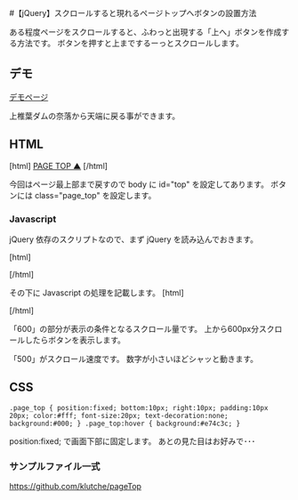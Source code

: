 #【jQuery】スクロールすると現れるページトップへボタンの設置方法

ある程度ページをスクロールすると、ふわっと出現する「上へ」ボタンを作成する方法です。
ボタンを押すと上までするーっとスクロールします。

## デモ

<a href="http://klutche.github.io/pageTop/" target="_blank" class="link">デモページ</a>

上椎葉ダムの奈落から天端に戻る事ができます。

## HTML

[html]
<a href="#top" class="page_top">PAGE TOP ▲</a>
[/html]

今回はページ最上部まで戻すので body に id="top" を設定してあります。
ボタンには class="page_top" を設定します。

<h3>Javascript</h3>

jQuery 依存のスクリプトなので、まず jQuery を読み込んでおきます。

[html]
<script type="text/javascript" src="http://ajax.googleapis.com/ajax/libs/jquery/1.9.1/jquery.min.js"></script>
[/html]

その下に Javascript の処理を記載します。
[html]
<script type="text/javascript">
$(function() {
	var pageTop = $('.page_top');
	pageTop.hide();
	$(window).scroll(function () {
		if ($(this).scrollTop() > 600) {
			pageTop.fadeIn();
		} else {
			pageTop.fadeOut();
		}
	});
    pageTop.click(function () {
		$('body, html').animate({scrollTop:0}, 500, 'swing');
		return false;
    });
});
</script>
[/html]

「600」の部分が表示の条件となるスクロール量です。
上から600px分スクロールしたらボタンを表示します。

「500」がスクロール速度です。
数字が小さいほどシャッと動きます。

## CSS

`
.page_top {
	position:fixed;
	bottom:10px;
	right:10px;
	padding:10px 20px;
	color:#fff;
	font-size:20px;
	text-decoration:none;
	background:#000;
}
.page_top:hover {
	background:#e74c3c;
}
`

position:fixed; で画面下部に固定します。
あとの見た目はお好みで･･･

<h3>サンプルファイル一式</h3>

<a href="https://github.com/klutche/pageTop" target="_blank" class="link">https://github.com/klutche/pageTop</a>
